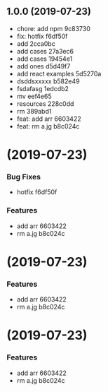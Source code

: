## 1.0.0 (2019-07-23)

* chore: add npm 9c83730
* fix: hotfix f6df50f
* add 2cca0bc
* add cases 27a3ec6
* add cases 19454e1
* add ones d5d49f7
* add react examples 5d5270a
* dsddsxxxxx b582e49
* fsdafasg 1edcdb2
* mv eef4e65
* resources 228c0dd
* rm 389abd1
* feat: add arr 6603422
* feat: rm a.jg b8c024c



#  (2019-07-23)


### Bug Fixes

* hotfix f6df50f


### Features

* add arr 6603422
* rm a.jg b8c024c



#  (2019-07-23)


### Features

* add arr 6603422
* rm a.jg b8c024c



#  (2019-07-23)


### Features

* add arr 6603422
* rm a.jg b8c024c



